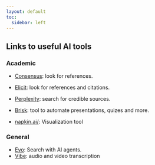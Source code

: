 ```yaml
---
layout: default
toc:
  sidebar: left
---
```


## Links to useful AI tools
### Academic
* [Consensus](https://consensus.app/): look for references.
* [Elicit](https://elicit.com/): look for references and citations.
* [Perplexity](https://www.perplexity.ai/): search for credible sources.
* [Brisk](https://www.briskteaching.com/): tool to automate presentations, quizes and more.

* [napkin.ai/](https://www.napkin.ai/): Visualization tool

### General
* [Evo](https://evo.ninja/): Search with AI agents.
* [Vibe](https://github.com/thewh1teagle/vibe): audio and video transcription
